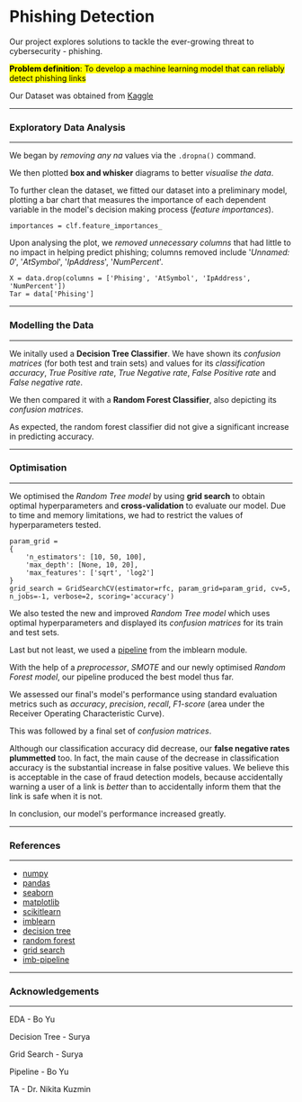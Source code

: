 # Phishing Detection #

Our project explores solutions to tackle the ever-growing threat to cybersecurity - phishing.

<mark>**Problem definition**: To develop a machine learning model that can reliably detect phishing links</mark>

Our Dataset was obtained from [Kaggle](https://www.kaggle.com/datasets/simaanjali/tes-upload)

---
### Exploratory Data Analysis
---
We began by *removing any na* values via the `.dropna()` command.

We then plotted **box and whisker** diagrams to better *visualise the data*.

To further clean the dataset, we fitted our dataset into a preliminary model, plotting a bar chart that measures the importance of each dependent variable in the model's decision making process (*feature importances*).

`importances = clf.feature_importances_`

Upon analysing the plot, we *removed unnecessary columns* that had little to no impact in helping predict phishing; columns removed include '*Unnamed: 0*', '*AtSymbol*', '*IpAddress*', '*NumPercent*'.
```
X = data.drop(columns = ['Phising', 'AtSymbol', 'IpAddress', 'NumPercent'])
Tar = data['Phising']
```


---
### Modelling the Data
---
We initally used a **Decision Tree Classifier**. We have shown its *confusion matrices* (for both test and train sets) and values for its *classification accuracy*, *True Positive rate*, *True Negative rate*, *False Positive rate* and *False negative rate*. 

We then compared it with a **Random Forest Classifier**, also depicting its *confusion matrices*.

As expected, the random forest classifier did not give a significant increase in predicting accuracy.  

---
### Optimisation
---
We optimised the *Random Tree model* by using **grid search** to obtain optimal hyperparameters and **cross-validation** to evaluate our model. Due to time and memory limitations, we had to restrict the values of hyperparameters tested.

```
param_grid =
{
    'n_estimators': [10, 50, 100],
    'max_depth': [None, 10, 20],
    'max_features': ['sqrt', 'log2']
}
grid_search = GridSearchCV(estimator=rfc, param_grid=param_grid, cv=5, n_jobs=-1, verbose=2, scoring='accuracy')
```
We also tested the new and improved *Random Tree model* which uses optimal hyperparameters and displayed its *confusion matrices* for its train and test sets.

Last but not least, we used a [pipeline](https://imbalanced-learn.org/stable/references/generated/imblearn.pipeline.Pipeline.html) from the imblearn module.

With the help of a *preprocessor*, *SMOTE* and our newly optimised *Random Forest model*, our pipeline produced the best model thus far.

We assessed our final's model's performance using standard evaluation metrics such as *accuracy*, *precision*, *recall*, *F1-score* (area under the Receiver Operating Characteristic Curve).  

This was followed by a final set of *confusion matrices*.

Although our classification accuracy did decrease, our **false negative rates plummetted** too. In fact, the main cause of the decrease in classification accuracy is the substantial increase in false positive values. We believe this is acceptable in the case of fraud detection models, because accidentally warning a user of a link is *better* than to accidentally inform them that the link is safe when it is not.

In conclusion, our model's performance increased greatly.

---
### References
---
- [numpy](numpy.org/doc) 
- [pandas](https://pandas.pydata.org/docs/)
- [seaborn](https://seaborn.pydata.org/)
- [matplotlib](https://matplotlib.org/stable/index.html)
- [scikitlearn](https://scikit-learn.org/stable/)
- [imblearn](https://imbalanced-learn.org/stable/)
- [decision tree](https://scikit-learn.org/stable/modules/tree.html)
- [random forest](https://scikit-learn.org/stable/modules/generated/sklearn.ensemble.RandomForestClassifier.html)
- [grid search](https://scikit-learn.org/stable/modules/generated/sklearn.model_selection.GridSearchCV.html)
- [imb-pipeline](https://imbalanced-learn.org/stable/references/generated/imblearn.pipeline.Pipeline.html)

---
### Acknowledgements
---
EDA - Bo Yu

Decision Tree - Surya

Grid Search - Surya

Pipeline - Bo Yu

TA - Dr. Nikita Kuzmin













